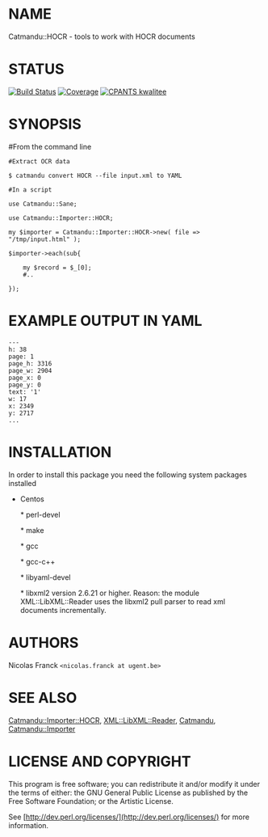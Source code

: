 # NAME

Catmandu::HOCR - tools to work with HOCR documents

# STATUS

[![Build Status](https://travis-ci.org/LibreCat/Catmandu-HOCR.svg?branch=master)](https://travis-ci.org/LibreCat/Catmandu-HOCR)
[![Coverage](https://coveralls.io/repos/LibreCat/Catmandu-Importer-HOCR/badge.png?branch=master)](https://coveralls.io/r/LibreCat/Catmandu-HOCR)
[![CPANTS kwalitee](http://cpants.cpanauthors.org/dist/Catmandu-HOCR.png)](http://cpants.cpanauthors.org/dist/Catmandu-HOCR)

# SYNOPSIS

\#From the command line

    #Extract OCR data

    $ catmandu convert HOCR --file input.xml to YAML

    #In a script

    use Catmandu::Sane;

    use Catmandu::Importer::HOCR;

    my $importer = Catmandu::Importer::HOCR->new( file => "/tmp/input.html" );

    $importer->each(sub{

        my $record = $_[0];
        #..

    });

# EXAMPLE OUTPUT IN YAML

    ---
    h: 38
    page: 1
    page_h: 3316
    page_w: 2904
    page_x: 0
    page_y: 0
    text: '1'
    w: 17
    x: 2349
    y: 2717
    ...

# INSTALLATION

In order to install this package you need the following system packages installed

- Centos

    \* perl-devel

    \* make

    \* gcc

    \* gcc-c++

    \* libyaml-devel

    \* libxml2 version 2.6.21 or higher. Reason: the module XML::LibXML::Reader uses the libxml2 pull parser to read xml documents incrementally.

# AUTHORS

Nicolas Franck `<nicolas.franck at ugent.be>`

# SEE ALSO

[Catmandu::Importer::HOCR](https://metacpan.org/pod/Catmandu::Importer::HOCR), [XML::LibXML::Reader](https://metacpan.org/pod/XML::LibXML::Reader), [Catmandu](https://metacpan.org/pod/Catmandu), [Catmandu::Importer](https://metacpan.org/pod/Catmandu::Importer)

# LICENSE AND COPYRIGHT

This program is free software; you can redistribute it and/or modify it
under the terms of either: the GNU General Public License as published
by the Free Software Foundation; or the Artistic License.

See [http://dev.perl.org/licenses/](http://dev.perl.org/licenses/) for more information.
